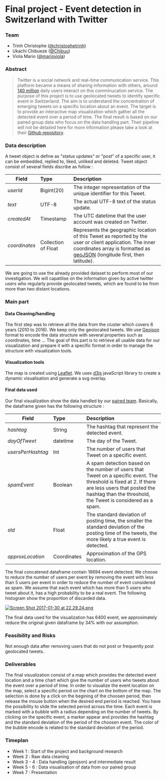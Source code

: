# Final project - Event detection in Switzerland with Twitter

### Team
- Trinh Christophe ([@christophetrinh](https://github.com/christophetrinh))
- Ukachi Chibueze ([@Chibuu](https://github.com/Chibuu))
- Viola Mario ([@marioviola](https://github.com/marioviola))

### Abstract

>Twitter is a social network and real-time communication service. This platform became a means of sharing information with others, around [140 million](https://www.bloomberg.com/news/articles/2016-06-02/snapchat-passes-twitter-in-daily-usage) daily users interact on this comminucation service. The purpose of this project is to use geolocated tweets to identify specific event in Switzerland. The aim is to understand the concentration of emerging tweets on a specific location about an event. The target is to provide an interactive map visualization which gather all the detected event over a period of time. The final result is based on our paired group data who focus on the data handling part. Their pipeline will not be detailed here for more information please take a look at their [Github repository](https://github.com/sorooshafiee/ADA-SAF-Project).

### Data description

A tweet object is define as "status updates” or "post" of a specific user, it can be embedded, replied to, liked, unliked and deleted. Tweet object consist of several fields discribe as follow :

| Field   |      Type      |  Description |
|---------|:---------------|:-------------|
| *userId* | Bigint(20) | The integer representation of the unique identifier for this Tweet.  |
| *text* |    UTF-8   |   The actual UTF-8 text of the status update. |
| *createdAt* | Timestamp | The UTC datetime that the user account was created on Twitter.  |
| *coordinates* | Collection of Float | Represents the geographic location of this Tweet as reported by the user or client application. The inner coordinates array is formatted as [geoJSON](http://geojson.org) (longitude first, then latitude). |

We are going to use the already provided dataset to perform most of our investigation. We will capatilise on the information given by active twitter users who regularly provide geolocated tweets, which are found to be from more than two distant locations.

### Main part

#### Data Cleaning/handling
The first step was to retrieve all the data from the cluster which covers 6 years (2010 to 2016). We keep only the geolocated tweets. We use [Geojson](http://geojson.org) format to encode the data structure with several properties such as coordinates, time ... The goal of this part is to retrieve all usable data for our visualization and prepare it with a specific format in order to manage the structure with visualization tools.

#### Visualization tools
The map is created using [Leaflet](http://leafletjs.com). We uses [d3js](https://d3js.org) javaScript library to create a dynamic visualisation and generate a svg overlay.

#### Final data used
Our final visualization show the data handled by our [paired team](https://github.com/sorooshafiee/ADA-SAF-Project). Basically, the dataframe given has the following structure :

| Field   |      Type      |  Description |
|---------|:---------------|:-------------|
| *hashtag* | String | The hashtag that represent the detected event. |
| *dayOfTweet* | datetime |   The day of the Tweet. |
| *usersPerHashtag* | Int | The number of users that Tweet on a specific event.  |
| *spamEvent* | Boolean | A spam detection based on the number of users that Tweet on a specific event. The threshold is fixed at 2. If there are less users that posted the hashtag than the threshold, the Tweet is considered as a spam. |
| *std* | Float | The standard deviation of posting time, the smaller the standard deviation of the posting time of the tweets, the more likely a true event is detected. |
| *approxLocation* | Coordinates | Approximation of the GPS location.  |

The final concatened dataframe contain 18694 event detected. We choose to reduce the number of users per event by removing the event with less than 5 users per event in order to reduce the number of event considered as spam. We assume that each event which has more than 5 users who tweet about it, has a high probability to be a real event. The following histogram show the proportion of discarded data.

[![Screen Shot 2017-01-30 at 22.29.24.png](https://s29.postimg.org/yx6q8dah3/Screen_Shot_2017_01_30_at_22_29_24.png)](https://postimg.org/image/91mzp68n7/)

The final data used for the visualization has 6400 event, we approximately reduce the original given dataframe by 34% with our assumption. 

### Feasibility and Risks

Not enough data after removing users that do not post or frequently post geolocated tweets.

### Deliverables

The final visualization consist of a map which provides the detected event location and a time chart which give the number of users who tweets about the event over a period of time. In order to visualize the event location on the map, select a specific period on the chart on the bottom of the map. The selection is done by a click on the begining of the choosen period, then release the mouse button when the desired end period is reached. You have the possibility to slide the selected period across the time. Each event is marked with a bubble with a radius depending on the number of tweets. By clicking on the specific event, a marker appear and provides the hashtag and the standard deviation of the period of the choosen event. The color of the bubble encode is related to the standard deviation of the period.

### Timeplan

- Week 1 : Start of the project and background research  
- Week 2 : Raw data cleaning 
- Week 3 - 4 : Data handling (geojson) and intermediate result  
- Week 5 - 6 : Data visualisation of data from our paired group 
- Week 7 : Presentation  